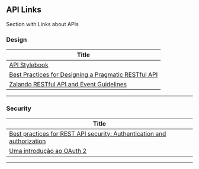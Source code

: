 ## API Links

Section with Links about APIs


### Design
| **Title**  |
|---|
|[API Stylebook]|
|[Best Practices for Designing a Pragmatic RESTful API]|
|[Zalando RESTful API and Event Guidelines]| 
------------



### Security
| **Title**  |
|---|
|[Best practices for REST API security: Authentication and authorization]|
|[Uma introdução ao OAuth 2]|
------------



[comment]: # (Design)
[API Stylebook]: <http://apistylebook.com/>

[Best Practices for Designing a Pragmatic RESTful API]: <https://www.vinaysahni.com/best-practices-for-a-pragmatic-restful-api>

[Zalando RESTful API and Event Guidelines]: <https://opensource.zalando.com/restful-api-guidelines/#_zalando_restful_api_and_event_guidelines>



[comment]: # (Security)
[Best practices for REST API security: Authentication and authorization]: <https://stackoverflow.blog/2021/10/06/best-practices-for-authentication-and-authorization-for-rest-apis/>

[Uma introdução ao OAuth 2]: <https://www.digitalocean.com/community/tutorials/uma-introducao-ao-oauth-2-pt>